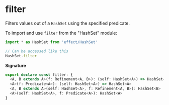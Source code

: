 # filter

Filters values out of a `HashSet` using the specified predicate.

To import and use `filter` from the "HashSet" module:

```ts
import * as HashSet from 'effect/HashSet'

// Can be accessed like this
HashSet.filter
```

**Signature**

```ts
export declare const filter: {
  <A, B extends A>(f: Refinement<A, B>): (self: HashSet<A>) => HashSet<B>
  <A>(f: Predicate<A>): (self: HashSet<A>) => HashSet<A>
  <A, B extends A>(self: HashSet<A>, f: Refinement<A, B>): HashSet<B>
  <A>(self: HashSet<A>, f: Predicate<A>): HashSet<A>
}
```
